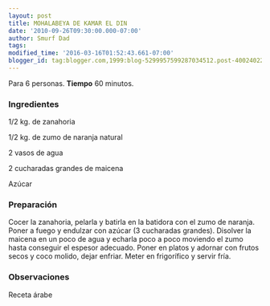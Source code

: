 ```yaml
---
layout: post
title: MOHALABEYA DE KAMAR EL DIN
date: '2010-09-26T09:30:00.000-07:00'
author: Smurf Dad
tags: 
modified_time: '2016-03-16T01:52:43.661-07:00'
blogger_id: tag:blogger.com,1999:blog-5299957599287034512.post-4002402238158327509
---
```


Para 6 personas.
<b>Tiempo</b> 60 minutos.

<h3>Ingredientes</h3>

1/2 kg. de zanahoria

1/2 kg. de zumo de naranja natural

2 vasos de agua

2 cucharadas grandes de maicena

Azúcar

<h3>Preparación</h3>

Cocer la zanahoria, pelarla y batirla en la batidora con el zumo de naranja. Poner a fuego y endulzar con azúcar (3 cucharadas grandes). Disolver la maicena en un poco de agua y echarla poco a poco moviendo el zumo hasta conseguir el espesor adecuado. Poner en platos y adornar con frutos secos y coco molido, dejar enfriar. Meter en frigorífico y servir fría.

<h3>Observaciones</h3>

Receta árabe

